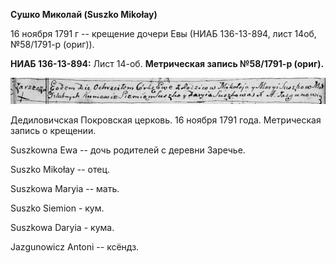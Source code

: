 **Сушко Миколай (Suszko Mikołay)**

16 ноября 1791 г -- крещение дочери Евы (НИАБ 136-13-894, лист 14об,
№58/1791-р (ориг)).

**НИАБ 136-13-894:** Лист 14-об. **Метрическая запись №58/1791-р
(ориг).**

![](./media/c12dc9a777db47828fde673193b7ba58909233e1.png)

Дедиловичская Покровская церковь. 16 ноября 1791 года. Метрическая
запись о крещении.

Suszkowna Ewa -- дочь родителей с деревни Заречье.

Suszko Mikołay -- отец.

Suszkowa Maryia -- мать.

Suszko Siemion - кум.

Suszkowa Daryia - кума.

Jazgunowicz Antoni -- ксёндз.
